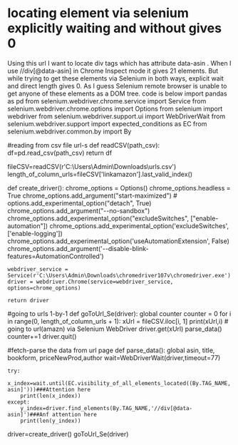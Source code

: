 
# locating element via selenium explicitly waiting and without gives 0

Using this url  I want to locate div tags which has attribute data-asin . When I use //div[@data-asin] in Chrome Inspect mode it gives 21 elements. But while trying to get these elements via Selenium in both ways, explicit wait and direct length gives 0. As I guess Selenium remote browser is unable to get anyone of these elements as a DOM tree. code is below
import pandas as pd
from selenium.webdriver.chrome.service import Service
from selenium.webdriver.chrome.options import Options
from selenium import webdriver
from selenium.webdriver.support.ui import WebDriverWait
from selenium.webdriver.support import expected_conditions as EC
from selenium.webdriver.common.by import By

#reading from csv file url-s
def readCSV(path_csv):
    df=pd.read_csv(path_csv)
    return df

fileCSV=readCSV(r'C:\Users\Admin\Downloads\urls.csv')
length_of_column_urls=fileCSV['linkamazon'].last_valid_index()

def create_driver():
    chrome_options = Options()
    chrome_options.headless = True
    chrome_options.add_argument("start-maximized")
    # options.add_experimental_option("detach", True)
    chrome_options.add_argument("--no-sandbox")
    chrome_options.add_experimental_option("excludeSwitches", ["enable-automation"])
    chrome_options.add_experimental_option('excludeSwitches', ['enable-logging'])
    chrome_options.add_experimental_option('useAutomationExtension', False)
    chrome_options.add_argument('--disable-blink-features=AutomationControlled')

    webdriver_service = Service(r'C:\Users\Admin\Downloads\chromedriver107v\chromedriver.exe')
    driver = webdriver.Chrome(service=webdriver_service, options=chrome_options)

    return driver

#going to urls 1-by-1
def goToUrl_Se(driver):
    global counter
    counter = 0
    for i in range(0, length_of_column_urls + 1):
        xUrl = fileCSV.iloc[i, 1]
        print(xUrl,i)
        # going to url(amazn) via Selenium WebDriver
        driver.get(xUrl)
        parse_data()
        counter+=1
    driver.quit()

#fetch-parse the data from url page
def parse_data():
    global asin, title, bookform, priceNewProd,author
    wait=WebDriverWait(driver,timeout=77)

    try:
        x_index=wait.until(EC.visibility_of_all_elements_located((By.TAG_NAME,'//div[@data-asin]')))###Attention here
        print(len(x_index))
    except:
        y_index=driver.find_elements(By.TAG_NAME,'//div[@data-asin]')###Anf attention here
        print(len(y_index))

driver=create_driver()
goToUrl_Se(driver)


        